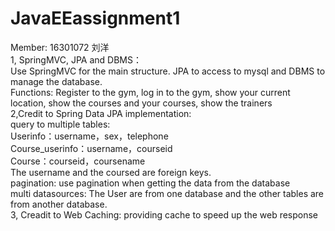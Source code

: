 # JavaEEassignment1
Member: 16301072 刘洋  
1, SpringMVC, JPA and DBMS：  
Use SpringMVC for the main structure. JPA to access to mysql and DBMS to manage the database.  
Functions: Register to the gym, log in to the gym, show your current location, show the courses and your courses, show the trainers  
2,Credit to Spring Data JPA implementation:   
query to multiple tables:   
Userinfo：username，sex，telephone  
Course_userinfo：username，courseid  
Course：courseid，coursename  
The username and the coursed are foreign keys.  
pagination: use pagination when getting the data from the database  
multi datasources: The User are from one database and the other tables are from another database.  
3, Creadit to Web Caching: providing cache to speed up the web response  
